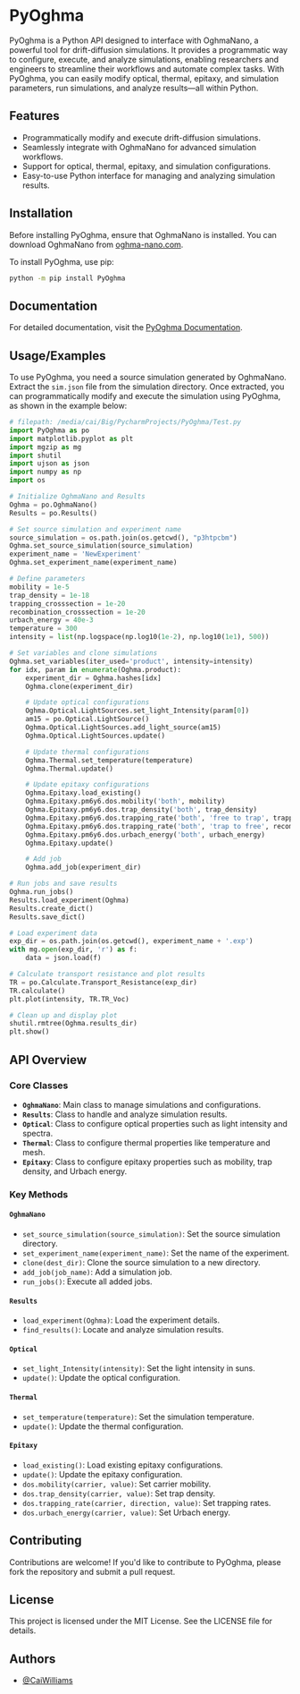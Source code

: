 # PyOghma

PyOghma is a Python API designed to interface with OghmaNano, a powerful tool for drift-diffusion simulations. It provides a programmatic way to configure, execute, and analyze simulations, enabling researchers and engineers to streamline their workflows and automate complex tasks. With PyOghma, you can easily modify optical, thermal, epitaxy, and simulation parameters, run simulations, and analyze results—all within Python.

## Features

- Programmatically modify and execute drift-diffusion simulations.
- Seamlessly integrate with OghmaNano for advanced simulation workflows.
- Support for optical, thermal, epitaxy, and simulation configurations.
- Easy-to-use Python interface for managing and analyzing simulation results.

## Installation

Before installing PyOghma, ensure that OghmaNano is installed. You can download OghmaNano from [oghma-nano.com](https://www.oghma-nano.com).

To install PyOghma, use pip:

```bash
python -m pip install PyOghma
```

## Documentation

For detailed documentation, visit the [PyOghma Documentation](https://caiwilliams.github.io/PyOghma/index.html).

## Usage/Examples

To use PyOghma, you need a source simulation generated by OghmaNano. Extract the `sim.json` file from the simulation directory. Once extracted, you can programmatically modify and execute the simulation using PyOghma, as shown in the example below:

```python
# filepath: /media/cai/Big/PycharmProjects/PyOghma/Test.py
import PyOghma as po
import matplotlib.pyplot as plt
import mgzip as mg
import shutil
import ujson as json
import numpy as np
import os

# Initialize OghmaNano and Results
Oghma = po.OghmaNano()
Results = po.Results()

# Set source simulation and experiment name
source_simulation = os.path.join(os.getcwd(), "p3htpcbm")
Oghma.set_source_simulation(source_simulation)
experiment_name = 'NewExperiment'
Oghma.set_experiment_name(experiment_name)

# Define parameters
mobility = 1e-5
trap_density = 1e-18
trapping_crosssection = 1e-20
recombination_crosssection = 1e-20
urbach_energy = 40e-3
temperature = 300
intensity = list(np.logspace(np.log10(1e-2), np.log10(1e1), 500))

# Set variables and clone simulations
Oghma.set_variables(iter_used='product', intensity=intensity)
for idx, param in enumerate(Oghma.product):
    experiment_dir = Oghma.hashes[idx]
    Oghma.clone(experiment_dir)

    # Update optical configurations
    Oghma.Optical.LightSources.set_light_Intensity(param[0])
    am15 = po.Optical.LightSource()
    Oghma.Optical.LightSources.add_light_source(am15)
    Oghma.Optical.LightSources.update()

    # Update thermal configurations
    Oghma.Thermal.set_temperature(temperature)
    Oghma.Thermal.update()

    # Update epitaxy configurations
    Oghma.Epitaxy.load_existing()
    Oghma.Epitaxy.pm6y6.dos.mobility('both', mobility)
    Oghma.Epitaxy.pm6y6.dos.trap_density('both', trap_density)
    Oghma.Epitaxy.pm6y6.dos.trapping_rate('both', 'free to trap', trapping_crosssection)
    Oghma.Epitaxy.pm6y6.dos.trapping_rate('both', 'trap to free', recombination_crosssection)
    Oghma.Epitaxy.pm6y6.dos.urbach_energy('both', urbach_energy)
    Oghma.Epitaxy.update()

    # Add job
    Oghma.add_job(experiment_dir)

# Run jobs and save results
Oghma.run_jobs()
Results.load_experiment(Oghma)
Results.create_dict()
Results.save_dict()

# Load experiment data
exp_dir = os.path.join(os.getcwd(), experiment_name + '.exp')
with mg.open(exp_dir, 'r') as f:
    data = json.load(f)

# Calculate transport resistance and plot results
TR = po.Calculate.Transport_Resistance(exp_dir)
TR.calculate()
plt.plot(intensity, TR.TR_Voc)

# Clean up and display plot
shutil.rmtree(Oghma.results_dir)
plt.show()
```

## API Overview

### Core Classes

- **`OghmaNano`**: Main class to manage simulations and configurations.
- **`Results`**: Class to handle and analyze simulation results.
- **`Optical`**: Class to configure optical properties such as light intensity and spectra.
- **`Thermal`**: Class to configure thermal properties like temperature and mesh.
- **`Epitaxy`**: Class to configure epitaxy properties such as mobility, trap density, and Urbach energy.

### Key Methods

#### `OghmaNano`
- `set_source_simulation(source_simulation)`: Set the source simulation directory.
- `set_experiment_name(experiment_name)`: Set the name of the experiment.
- `clone(dest_dir)`: Clone the source simulation to a new directory.
- `add_job(job_name)`: Add a simulation job.
- `run_jobs()`: Execute all added jobs.

#### `Results`
- `load_experiment(Oghma)`: Load the experiment details.
- `find_results()`: Locate and analyze simulation results.

#### `Optical`
- `set_light_Intensity(intensity)`: Set the light intensity in suns.
- `update()`: Update the optical configuration.

#### `Thermal`
- `set_temperature(temperature)`: Set the simulation temperature.
- `update()`: Update the thermal configuration.

#### `Epitaxy`
- `load_existing()`: Load existing epitaxy configurations.
- `update()`: Update the epitaxy configuration.
- `dos.mobility(carrier, value)`: Set carrier mobility.
- `dos.trap_density(carrier, value)`: Set trap density.
- `dos.trapping_rate(carrier, direction, value)`: Set trapping rates.
- `dos.urbach_energy(carrier, value)`: Set Urbach energy.

## Contributing

Contributions are welcome! If you'd like to contribute to PyOghma, please fork the repository and submit a pull request.

## License

This project is licensed under the MIT License. See the LICENSE file for details.

## Authors

- [@CaiWilliams](https://www.github.com/CaiWilliams)
